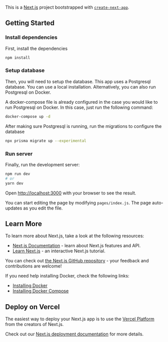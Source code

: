 This is a [Next.js](https://nextjs.org/) project bootstrapped with [`create-next-app`](https://github.com/vercel/next.js/tree/canary/packages/create-next-app).

## Getting Started

### Install dependencies
First, install the dependencies
```bash
npm install
```

### Setup database

Then, you will need to setup the database. This app uses a Postgresql database. You can use a local installation. Alternatively, you can also run Postgresql on Docker.

A docker-compose file is already configured in the case you would like to run Postgresql on Docker. In this case, just run the following command:
```bash
docker-compose up -d
```

After making sure Postgresql is running, run the migrations to configure the database

```bash
npx prisma migrate up --experimental
```

### Run server

Finally, run the development server:

```bash
npm run dev
# or
yarn dev
```

Open [http://localhost:3000](http://localhost:3000) with your browser to see the result.

You can start editing the page by modifying `pages/index.js`. The page auto-updates as you edit the file.


## Learn More

To learn more about Next.js, take a look at the following resources:

- [Next.js Documentation](https://nextjs.org/docs) - learn about Next.js features and API.
- [Learn Next.js](https://nextjs.org/learn) - an interactive Next.js tutorial.

You can check out [the Next.js GitHub repository](https://github.com/vercel/next.js/) - your feedback and contributions are welcome!

If you need help installing Docker, check the following links:
- [Installing Docker](https://docs.docker.com/engine/install/)
- [Installing Docker Compose](https://docs.docker.com/compose/install/)


## Deploy on Vercel

The easiest way to deploy your Next.js app is to use the [Vercel Platform](https://vercel.com/import?utm_medium=default-template&filter=next.js&utm_source=create-next-app&utm_campaign=create-next-app-readme) from the creators of Next.js.

Check out our [Next.js deployment documentation](https://nextjs.org/docs/deployment) for more details.
